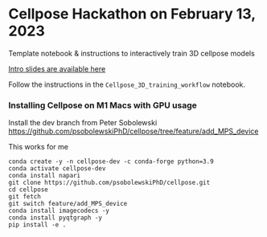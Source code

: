 # Cellpose Hackathon on February 13, 2023
Template notebook &amp; instructions to interactively train 3D cellpose models

[Intro slides are available here](https://docs.google.com/presentation/d/1IIxVK1mCvI2eoq3HV5Ro3bzcJVO1_cM6LRWOqEPGiwY/edit#slide=id.g2072dd8912e_0_238)

Follow the instructions in the `Cellpose_3D_training_workflow` notebook.



### Installing Cellpose on M1 Macs with GPU usage
Install the dev branch from Peter Sobolewski https://github.com/psobolewskiPhD/cellpose/tree/feature/add_MPS_device 

This works for me
```
conda create -y -n cellpose-dev -c conda-forge python=3.9
conda activate cellpose-dev
conda install napari
git clone https://github.com/psobolewskiPhD/cellpose.git
cd cellpose 
git fetch
git switch feature/add_MPS_device 
conda install imagecodecs -y
conda install pyqtgraph -y
pip install -e .
```



